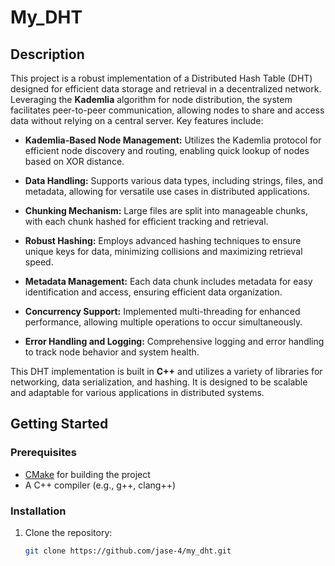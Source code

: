 # My_DHT

## Description

This project is a robust implementation of a Distributed Hash Table (DHT) designed for efficient data storage and retrieval in a decentralized network. Leveraging the **Kademlia** algorithm for node distribution, the system facilitates peer-to-peer communication, allowing nodes to share and access data without relying on a central server. Key features include:

- **Kademlia-Based Node Management:** Utilizes the Kademlia protocol for efficient node discovery and routing, enabling quick lookup of nodes based on XOR distance.
  
- **Data Handling:** Supports various data types, including strings, files, and metadata, allowing for versatile use cases in distributed applications.
  
- **Chunking Mechanism:** Large files are split into manageable chunks, with each chunk hashed for efficient tracking and retrieval.
  
- **Robust Hashing:** Employs advanced hashing techniques to ensure unique keys for data, minimizing collisions and maximizing retrieval speed.
  
- **Metadata Management:** Each data chunk includes metadata for easy identification and access, ensuring efficient data organization.
  
- **Concurrency Support:** Implemented multi-threading for enhanced performance, allowing multiple operations to occur simultaneously.
  
- **Error Handling and Logging:** Comprehensive logging and error handling to track node behavior and system health.

This DHT implementation is built in **C++** and utilizes a variety of libraries for networking, data serialization, and hashing. It is designed to be scalable and adaptable for various applications in distributed systems.

## Getting Started

### Prerequisites

- [CMake](https://cmake.org/download/) for building the project
- A C++ compiler (e.g., g++, clang++)

### Installation

1. Clone the repository:
   ```bash
   git clone https://github.com/jase-4/my_dht.git
